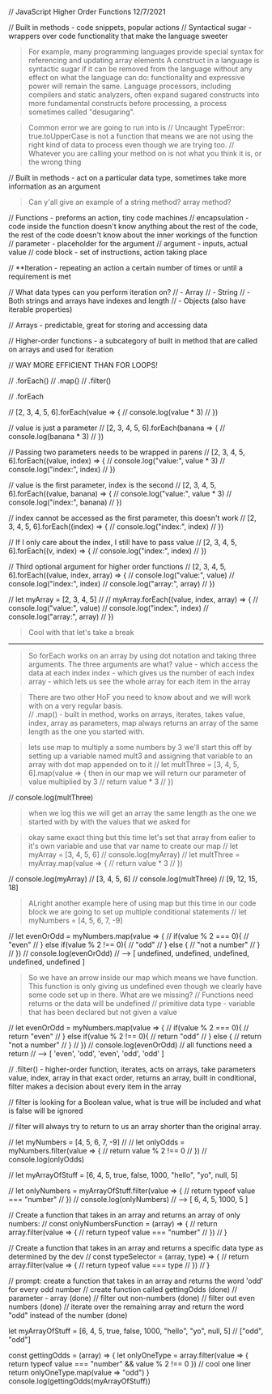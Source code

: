 // JavaScript Higher Order Functions 12/7/2021

// Built in methods - code snippets, popular actions
// Syntactical sugar - wrappers over code functionality that make the language sweeter
>For example, many programming languages provide special syntax for referencing and updating array elements
>A construct in a language is syntactic sugar if it can be removed from the language without any effect on what the language can do: functionality and expressive power will remain the same.
> Language processors, including compilers and static analyzers, often expand sugared constructs into more fundamental constructs before processing, a process sometimes called "desugaring".

>Common error we are going to run into is 
// Uncaught TypeError: true.toUpperCase is not a function
>that means we are not using the right kind of data to process even though we are trying too. 
// Whatever you are calling your method on is not what you think it is, or the wrong thing

// Built in methods - act on a particular data type, sometimes take more information as an argument
> Can y'all give an example of a 
  > string method?
  > array method?

// Functions - preforms an action, tiny code machines
// encapsulation - code inside the function doesn't know anything about the rest of the code, the rest of the code doesn't know about the inner workings of the function
// parameter - placeholder for the argument
// argument - inputs, actual value
// code block - set of instructions, action taking place

// **Iteration - repeating an action a certain number of times or until a requirement is met

// What data types can you perform iteration on?
// - Array
// - String
// - Both strings and arrays have indexes and length
// - Objects (also have iterable properties)

// Arrays - predictable, great for storing and accessing data

// Higher-order functions - a subcategory of built in method that are called on arrays and used for iteration

// WAY MORE EFFICIENT THAN FOR LOOPS!

// .forEach()
// .map()
// .filter()

// .forEach

// [2, 3, 4, 5, 6].forEach(value => {
//   console.log(value * 3)
// })

// value is just a parameter
// [2, 3, 4, 5, 6].forEach(banana => {
//   console.log(banana * 3)
// })

// Passing two parameters needs to be wrapped in parens
// [2, 3, 4, 5, 6].forEach((value, index) => {
//   console.log("value:", value * 3)
//   console.log("index:", index)
// })

// value is the first parameter, index is the second
// [2, 3, 4, 5, 6].forEach((value, banana) => {
//   console.log("value:", value * 3)
//   console.log("index:", banana)
// })

// index cannot be accessed as the first parameter, this doesn't work
// [2, 3, 4, 5, 6].forEach((index) => {
//   console.log("index:", index)
// })

// If I only care about the index, I still have to pass value
// [2, 3, 4, 5, 6].forEach((v, index) => {
//   console.log("index:", index)
// })

// Third optional argument for higher order functions
// [2, 3, 4, 5, 6].forEach((value, index, array) => {
//   console.log("value:", value)
//   console.log("index:", index)
//   console.log("array:", array)
// })

// let myArray = [2, 3, 4, 5]
//
// myArray.forEach((value, index, array) => {
//   console.log("value:", value)
//   console.log("index:", index)
//   console.log("array:", array)
// })

>Cool with that let's take a break 
________________________________________


>So forEach works on an array by using dot notation and taking three arguments. The three arguments are what? 
  > value - which access the data at each index
  > index - which gives us the number of each index
  > array - which lets us see the whole array for each item in the array


> There are two other HoF you need to know about and we will work with on a very regular basis.  
// .map() - built in method, works on arrays, iterates, takes value, index, array as parameters, 
map always returns an array of the same length as the one you started with. 



> lets use map to multiply a some numbers by 3 
> we'll start this off by setting up a variable named mult3  and assigning that variable to an array with dot map appended on to it
// let multThree = [3, 4, 5, 6].map(value => {
> then in our map we will return our parameter of value multiplied by 3
//   return value * 3
// })

// console.log(multThree)
> when we log this we will get an array the same length as the one we started with by with the values that we asked for


> okay same exact thing but this time let's set that array from ealier to it's own variable and use that var name to create our map
// let myArray = [3, 4, 5, 6]
// console.log(myArray)
// let multThree = myArray.map(value => {
//   return value * 3
// })


// console.log(myArray) // [3, 4, 5, 6]
// console.log(multThree) // [9, 12, 15, 18]



> ALright another example here of using map but this time in our code block we are going to set up multiple conditional statements 
// let myNumbers = [4, 5, 6, 7, -9]

// let evenOrOdd = myNumbers.map(value => {
//   if(value % 2 === 0){
//     "even"
//   } else if(value % 2 !== 0){
//     "odd"
//   } else {
//     "not a number"
//   }
// })
// console.log(evenOrOdd)
// --> [ undefined, undefined, undefined, undefined, undefined ]

> So we have an arrow inside our map which means we have function. This function is only giving us undefined even though we clearly have some code set up in there. What are we missing? 
// Functions need returns or the data will be undefined
// primitive data type - variable that has been declared but not given a value



// let evenOrOdd = myNumbers.map(value => {
//   if(value % 2 === 0){
//     return "even"
//   } else if(value % 2 !== 0){
//     return "odd"
//   } else {
//     return "not a number"
//   }
// })
// console.log(evenOrOdd)
// all functions need a return
// --> [ 'even', 'odd', 'even', 'odd', 'odd' ]


// .filter() - higher-order function, iterates, acts on arrays, take parameters value, index, array in that exact order, returns an array, built in conditional, filter makes a decision about every item in the array

// filter is looking for a Boolean value, what is true will be included and what is false will be ignored

// filter will always try to return to us an array shorter than the original array. 

// let myNumbers = [4, 5, 6, 7, -9]
//
// let onlyOdds = myNumbers.filter(value => {
//   return value % 2 !== 0
// })
// console.log(onlyOdds)


// let myArrayOfStuff = [6, 4, 5, true, false, 1000, "hello", "yo", null, 5]

// let onlyNumbers = myArrayOfStuff.filter(value => {
//   return typeof value === "number"
// })
// console.log(onlyNumbers)
// --> [ 6, 4, 5, 1000, 5 ]


// Create a function that takes in an array and returns an array of only numbers:
// const onlyNumbersFunction = (array) => {
//   return array.filter(value => {
//     return typeof value === "number"
//   })
// }


// Create a function that takes in an array and returns a specific data type as determined by the dev
// const typeSelector = (array, type) => {
//   return array.filter(value => {
//     return typeof value === type
//   })
// }

// prompt: create a function that takes in an array and returns the word 'odd' for every odd number
// create function called gettingOdds (done)
// parameter - array (done)
// filter out non-numbers (done)
// filter out even numbers (done)
// iterate over the remaining array and return the word "odd" instead of the number (done)

let myArrayOfStuff = [6, 4, 5, true, false, 1000, "hello", "yo", null, 5]
// ["odd", "odd"]

const gettingOdds = (array) => {
  let onlyOneType = array.filter(value => {
    return typeof value === "number" && value % 2 !== 0
  })
  // cool one liner
  return onlyOneType.map(value => "odd")
}
console.log(gettingOdds(myArrayOfStuff))
